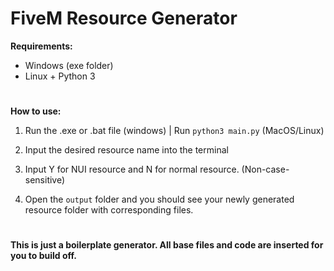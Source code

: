 # FiveM Resource Generator

__Requirements:__

- Windows (exe folder)
- Linux + Python 3

#

__How to use:__

1. Run the .exe or .bat file (windows) | Run `python3 main.py` (MacOS/Linux)

2. Input the desired resource name into the terminal

3. Input Y for NUI resource and N for normal resource. (Non-case-sensitive)

4. Open the `output` folder and you should see your newly generated resource folder with corresponding files.

#

__This is just a boilerplate generator. All base files and code are inserted for you to build off.__
